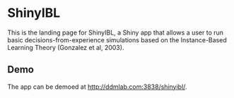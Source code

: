 # ShinyIBL

This is the landing page for ShinyIBL, a Shiny app that allows a user to run basic decisions-from-experience simulations based on the Instance-Based Learning Theory (Gonzalez et al, 2003). 

## Demo 

The app can be demoed at http://ddmlab.com:3838/shinyibl/.
